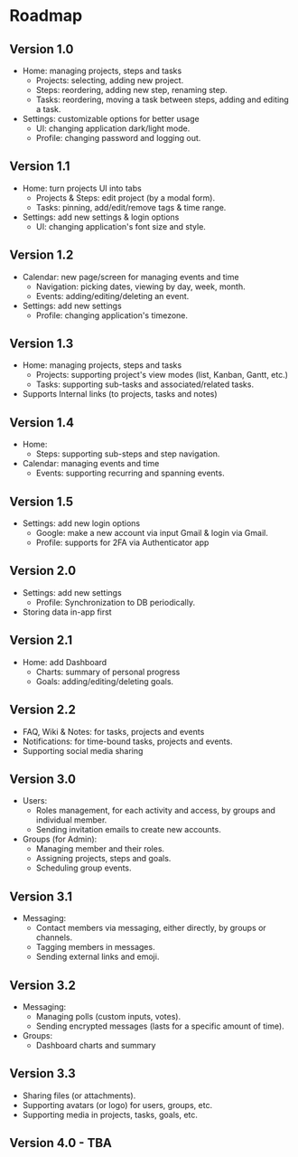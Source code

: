 # Roadmap

## Version 1.0

* Home: managing projects, steps and tasks
  * Projects: selecting, adding new project.
  * Steps: reordering, adding new step, renaming step.
  * Tasks: reordering, moving a task between steps, adding and editing a task.
* Settings: customizable options for better usage
  * UI: changing application dark/light mode.
  * Profile: changing password and logging out.

## Version 1.1

* Home: turn projects UI into tabs
  * Projects & Steps: edit project (by a modal form).
  * Tasks: pinning, add/edit/remove tags & time range.
* Settings: add new settings & login options
  * UI: changing application's font size and style.

## Version 1.2

* Calendar: new page/screen for managing events and time
  * Navigation: picking dates, viewing by day, week, month.
  * Events: adding/editing/deleting an event.
* Settings: add new settings
  * Profile: changing application's timezone.

## Version 1.3

* Home: managing projects, steps and tasks
  * Projects: supporting project's view modes (list, Kanban, Gantt, etc.)
  * Tasks: supporting sub-tasks and associated/related tasks.
* Supports Internal links (to projects, tasks and notes)

## Version 1.4

* Home:
  * Steps: supporting sub-steps and step navigation.
* Calendar: managing events and time
  * Events: supporting recurring and spanning events.

## Version 1.5

* Settings: add new login options
  * Google: make a new account via input Gmail & login via Gmail.
  * Profile: supports for 2FA via Authenticator app

## Version 2.0

* Settings: add new settings
  * Profile: Synchronization to DB periodically.
* Storing data in-app first

## Version 2.1

* Home: add Dashboard
  * Charts: summary of personal progress
  * Goals: adding/editing/deleting goals.

## Version 2.2

* FAQ, Wiki & Notes: for tasks, projects and events
* Notifications: for time-bound tasks, projects and events.
* Supporting social media sharing

## Version 3.0

* Users:
  * Roles management, for each activity and access, by groups and individual member.
  * Sending invitation emails to create new accounts.
* Groups (for Admin):
  * Managing member and their roles.
  * Assigning projects, steps and goals.
  * Scheduling group events.

## Version 3.1

* Messaging:
  * Contact members via messaging, either directly, by groups or channels.
  * Tagging members in messages.
  * Sending external links and emoji.

## Version 3.2

* Messaging:
  * Managing polls (custom inputs, votes).
  * Sending encrypted messages (lasts for a specific amount of time).
* Groups:
  * Dashboard charts and summary

## Version 3.3

* Sharing files (or attachments).
* Supporting avatars (or logo) for users, groups, etc.
* Supporting media in projects, tasks, goals, etc.

## Version 4.0 - TBA
